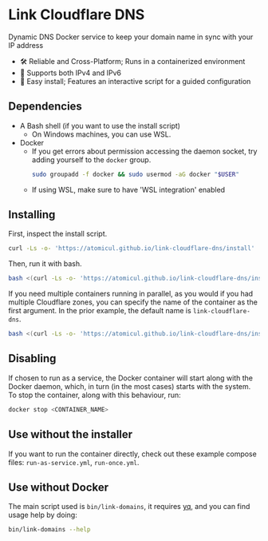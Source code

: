 # Link Cloudflare DNS

Dynamic DNS Docker service to keep your domain name in sync with your IP address
* 🛠️ Reliable and Cross-Platform; Runs in a containerized environment
* 🔗 Supports both IPv4 and IPv6
* 🥱 Easy install; Features an interactive script for a guided configuration

## Dependencies
* A Bash shell (if you want to use the install script)
    - On Windows machines, you can use WSL.
* Docker
    - If you get errors about permission accessing the daemon socket,
      try adding yourself to the `docker` group.
       ```bash
       sudo groupadd -f docker && sudo usermod -aG docker "$USER"
       ```
    - If using WSL, make sure to have 'WSL integration' enabled

## Installing
First, inspect the install script.
```bash
curl -Ls -o- 'https://atomicul.github.io/link-cloudflare-dns/install' | less
```
Then, run it with bash.
```bash
bash <(curl -Ls -o- 'https://atomicul.github.io/link-cloudflare-dns/install')
```
If you need multiple containers running in parallel, as you would if you had
multiple Cloudflare zones, you can specify the name of the container as the
first argument. In the prior example, the default name is `link-cloudflare-dns`.
```bash
bash <(curl -Ls -o- 'https://atomicul.github.io/link-cloudflare-dns/install') <CONTAINER_NAME>
```
## Disabling
If chosen to run as a service, the Docker container will start along with
the Docker daemon, which, in turn (in the most cases) starts with the
system. To stop the container, along with this behaviour, run:
```bash
docker stop <CONTAINER_NAME>
```

## Use without the installer
If you want to run the container directly, check out these example
compose files: `run-as-service.yml`, `run-once.yml`.

## Use without Docker
The main script used is `bin/link-domains`, it requires [yq](https://github.com/mikefarah/yq),
and you can find usage help by doing:
```bash
bin/link-domains --help
```
